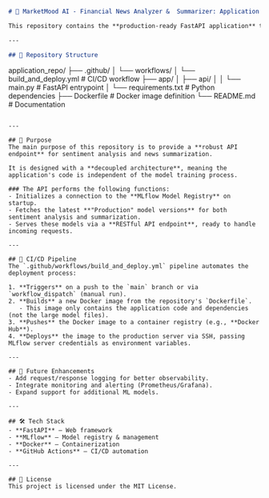 ```markdown
# 🚀 MarketMood AI - Financial News Analyzer &  Summarizer: Application Repository

This repository contains the **production-ready FastAPI application** that serves the machine learning models. It is built to be lightweight and scalable, retrieving the latest **"Production" model** from the MLflow Model Registry at runtime.

---

## 📁 Repository Structure
```

application\_repo/
├── .github/
│   └── workflows/
│       └── build\_and\_deploy.yml   # CI/CD workflow
├── app/
│   ├── api/
│   │   └── main.py                # FastAPI entrypoint
│   └── requirements.txt           # Python dependencies
├── Dockerfile                     # Docker image definition
└── README.md                      # Documentation

```

---

## 🎯 Purpose
The main purpose of this repository is to provide a **robust API endpoint** for sentiment analysis and news summarization. 

It is designed with a **decoupled architecture**, meaning the application's code is independent of the model training process.

### The API performs the following functions:
- Initializes a connection to the **MLflow Model Registry** on startup.
- Fetches the latest **"Production" model versions** for both sentiment analysis and summarization.
- Serves these models via a **RESTful API endpoint**, ready to handle incoming requests.

---

## 🚀 CI/CD Pipeline
The `.github/workflows/build_and_deploy.yml` pipeline automates the deployment process:

1. **Triggers** on a push to the `main` branch or via `workflow_dispatch` (manual run).
2. **Builds** a new Docker image from the repository's `Dockerfile`.  
   - This image only contains the application code and dependencies (not the large model files).
3. **Pushes** the Docker image to a container registry (e.g., **Docker Hub**).
4. **Deploys** the image to the production server via SSH, passing MLflow server credentials as environment variables.

---

## 📌 Future Enhancements
- Add request/response logging for better observability.
- Integrate monitoring and alerting (Prometheus/Grafana).
- Expand support for additional ML models.

---

## 🛠️ Tech Stack
- **FastAPI** – Web framework
- **MLflow** – Model registry & management
- **Docker** – Containerization
- **GitHub Actions** – CI/CD automation

---

## 📄 License
This project is licensed under the MIT License.
```
